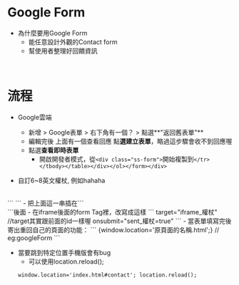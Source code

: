 # Google Form
- 為什麼要用Google Form
  - 能任意設計外觀的Contact form
  - 幫使用者整理好回饋資訊
<br>

# 流程
- Google雲端
  - 新增 > Google表單 > 右下角有一個？ > 點選**"返回舊表單"**
  - 編輯完後 上面有一個查看回應 點**選建立表單**，略過這步驟會收不到回應喔
  - 點選**查看即時表單**
    - 開啟開發者模式，從```<div class="ss-form">```開始複製到```</tr></tbody></table></div></ol></form></div>```


- 自訂6~8英文權杖, 例如hahaha
<br>
```
<iframe name="iframe_權杖" id="iframe_權杖" style="display:none;" onload="if(typeof sent_權杖!='undefined'){window.location='googleForm.html';}"></iframe>
  ```
- 把上面這一串插在```<div class="ss-form">```後面
- 在iframe後面的form Tag裡，改寫成這樣
```
target="iframe_權杖"  //target其實跟前面的id一樣喔
onsubmit="sent_權杖=true"
```
- 當表單填寫完後寄出重回自己的頁面的功能：
```
{window.location='原頁面的名稱.html';} // eg:googleForm
```

- 當要跳到特定位置手機版會有bug
  - 可以使用location.reload();
  ```
  window.location='index.html#contact'; location.reload();
  ```
